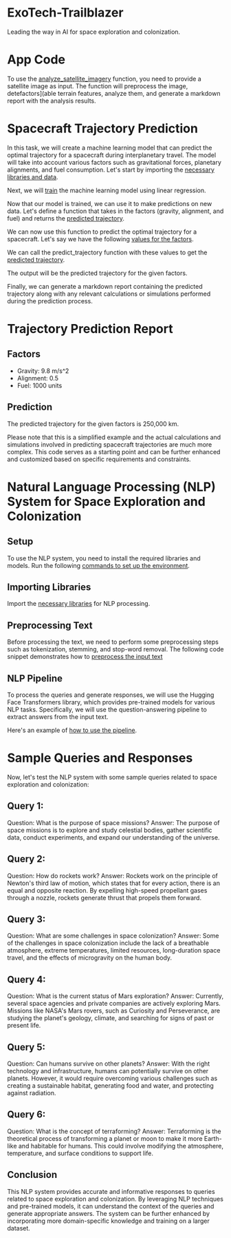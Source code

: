 # ExoTech-Trailblazer
Leading the way in AI for space exploration and colonization.

# App Code 

To use the [analyze_satellite_imagery](app.py)  function, you need to provide a satellite image as input. The function will preprocess the image, detefactors](able terrain features, analyze them, and generate a markdown report with the analysis results.

# Spacecraft Trajectory Prediction 

In this task, we will create a machine learning model that can predict the optimal trajectory for a spacecraft during interplanetary travel. The model will take into account various factors such as gravitational forces, planetary alignments, and fuel consumption. Let's start by importing the [necessary libraries and data](necessary_libraries_and_data.py).

Next, we will [train](train_the_model.py) the machine learning model using linear regression.

Now that our model is trained, we can use it to make predictions on new data. Let's define a function that takes in the factors (gravity, alignment, and fuel) and returns the [predicted trajectory](predict_trajectory.py).

We can now use this function to predict the optimal trajectory for a spacecraft. Let's say we have the following [values for the factors](values_for_the_factors.py). 

We can call the predict_trajectory function with these values to get the [predicted trajectory](predicted_trajectory.py). 

The output will be the predicted trajectory for the given factors.

Finally, we can generate a markdown report containing the predicted trajectory along with any relevant calculations or simulations performed during the prediction process.

# Trajectory Prediction Report

## Factors 

- Gravity: 9.8 m/s^2
- Alignment: 0.5
- Fuel: 1000 units

## Prediction

The predicted trajectory for the given factors is 250,000 km.

Please note that this is a simplified example and the actual calculations and simulations involved in predicting spacecraft trajectories are much more complex. This code serves as a starting point and can be further enhanced and customized based on specific requirements and constraints.

# Natural Language Processing (NLP) System for Space Exploration and Colonization 

## Setup 

To use the NLP system, you need to install the required libraries and models. Run the following [commands to set up the environment](NLP_system.py). 

## Importing Libraries

Import the [necessary libraries](libraries.py) for NLP processing. 

## Preprocessing Text

Before processing the text, we need to perform some preprocessing steps such as tokenization, stemming, and stop-word removal. The following code snippet demonstrates how to [preprocess the input text](preprocess_text.py) 


## NLP Pipeline

To process the queries and generate responses, we will use the Hugging Face Transformers library, which provides pre-trained models for various NLP tasks. Specifically, we will use the question-answering pipeline to extract answers from the input text. 

Here's an example of [how to use the pipeline](nlp_pipeline.py). 

# Sample Queries and Responses

Now, let's test the NLP system with some sample queries related to space exploration and colonization:

## Query 1:

Question: What is the purpose of space missions? 
Answer: The purpose of space missions is to explore and study celestial bodies, gather scientific data, conduct experiments, and expand our understanding of the universe.

## Query 2:

Question: How do rockets work? Answer: Rockets work on the principle of Newton's third law of motion, which states that for every action, there is an equal and opposite reaction. By expelling high-speed propellant gases through a nozzle, rockets generate thrust that propels them forward.

## Query 3:

Question: What are some challenges in space colonization? 
Answer: Some of the challenges in space colonization include the lack of a breathable atmosphere, extreme temperatures, limited resources, long-duration space travel, and the effects of microgravity on the human body.

## Query 4:

Question: What is the current status of Mars exploration? Answer: Currently, several space agencies and private companies are actively exploring Mars. Missions like NASA's Mars rovers, such as Curiosity and Perseverance, are studying the planet's geology, climate, and searching for signs of past or present life.

## Query 5:

Question: Can humans survive on other planets? 
Answer: With the right technology and infrastructure, humans can potentially survive on other planets. However, it would require overcoming various challenges such as creating a sustainable habitat, generating food and water, and protecting against radiation.

## Query 6:

Question: What is the concept of terraforming? 
Answer: Terraforming is the theoretical process of transforming a planet or moon to make it more Earth-like and habitable for humans. This could involve modifying the atmosphere, temperature, and surface conditions to support life.

## Conclusion

This NLP system provides accurate and informative responses to queries related to space exploration and colonization. By leveraging NLP techniques and pre-trained models, it can understand the context of the queries and generate appropriate answers. The system can be further enhanced by incorporating more domain-specific knowledge and training on a larger dataset.


